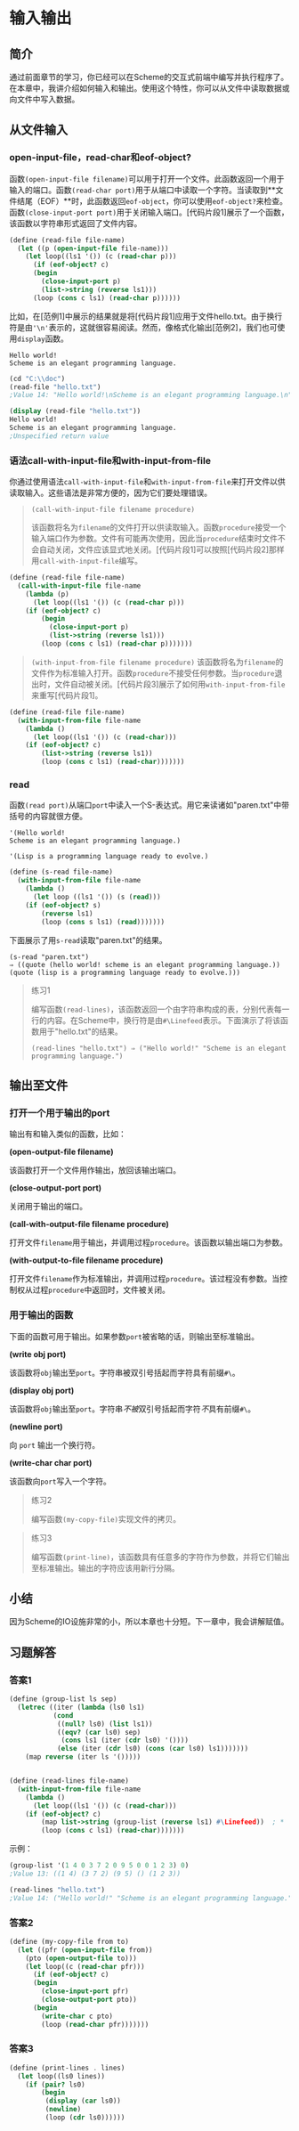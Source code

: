 # 输入输出

## 简介

通过前面章节的学习，你已经可以在Scheme的交互式前端中编写并执行程序了。在本章中，我讲介绍如何输入和输出。使用这个特性，你可以从文件中读取数据或向文件中写入数据。

## 从文件输入

### open-input-file，read-char和eof-object?

函数`(open-input-file filename)`可以用于打开一个文件。此函数返回一个用于输入的端口。函数`(read-char port)`用于从端口中读取一个字符。当读取到**文件结尾（EOF）**时，此函数返回`eof-object`，你可以使用`eof-object?`来检查。函数`(close-input-port port)`用于关闭输入端口。[代码片段1]展示了一个函数，该函数以字符串形式返回了文件内容。

```scheme
(define (read-file file-name)
  (let ((p (open-input-file file-name)))
    (let loop((ls1 '()) (c (read-char p)))
      (if (eof-object? c)
	  (begin
	    (close-input-port p)
	    (list->string (reverse ls1)))
	  (loop (cons c ls1) (read-char p))))))
```

比如，在[范例1]中展示的结果就是将[代码片段1]应用于文件hello.txt。由于换行符是由`'\n'`表示的，这就很容易阅读。然而，像格式化输出[范例2]，我们也可使用`display`函数。

```
Hello world!
Scheme is an elegant programming language.
```

```scheme
(cd "C:\\doc")
(read-file "hello.txt")
;Value 14: "Hello world!\nScheme is an elegant programming language.\n"
```

```scheme
(display (read-file "hello.txt"))
Hello world!
Scheme is an elegant programming language.
;Unspecified return value
```

### 语法call-with-input-file和with-input-from-file

你通过使用语法`call-with-input-file`和`with-input-from-file`来打开文件以供读取输入。这些语法是非常方便的，因为它们要处理错误。

> `(call-with-input-file filename procedure)`
>
> 该函数将名为`filename`的文件打开以供读取输入。函数`procedure`接受一个输入端口作为参数。文件有可能再次使用，因此当`procedure`结束时文件不会自动关闭，文件应该显式地关闭。[代码片段1]可以按照[代码片段2]那样用`call-with-input-file`编写。

```scheme
(define (read-file file-name)
  (call-with-input-file file-name
    (lambda (p)
      (let loop((ls1 '()) (c (read-char p)))
	(if (eof-object? c)
	    (begin
	      (close-input-port p)
	      (list->string (reverse ls1)))
	    (loop (cons c ls1) (read-char p)))))))
```

> `(with-input-from-file filename procedure)`
> 该函数将名为`filename`的文件作为标准输入打开。函数`procedure`不接受任何参数。当`procedure`退出时，文件自动被关闭。[代码片段3]展示了如何用`with-input-from-file`来重写[代码片段1]。

```scheme
(define (read-file file-name)
  (with-input-from-file file-name
    (lambda ()
      (let loop((ls1 '()) (c (read-char)))
	(if (eof-object? c)
	    (list->string (reverse ls1))
	    (loop (cons c ls1) (read-char)))))))
```

### read

函数`(read port)`从端口`port`中读入一个S-表达式。用它来读诸如"paren.txt"中带括号的内容就很方便。

```
'(Hello world!
Scheme is an elegant programming language.)

'(Lisp is a programming language ready to evolve.)
```

```scheme
(define (s-read file-name)
  (with-input-from-file file-name
    (lambda ()
      (let loop ((ls1 '()) (s (read)))
	(if (eof-object? s)
	    (reverse ls1)
	    (loop (cons s ls1) (read)))))))
```

下面展示了用`s-read`读取"paren.txt"的结果。

```
(s-read "paren.txt")
⇒ ((quote (hello world! scheme is an elegant programming language.))
(quote (lisp is a programming language ready to evolve.)))
```

> 练习1
> 
> 编写函数`(read-lines)`，该函数返回一个由字符串构成的表，分别代表每一行的内容。在Scheme中，换行符是由`#\Linefeed`表示。下面演示了将该函数用于"hello.txt"的结果。
>  
> `(read-lines "hello.txt") ⇒ ("Hello world!" "Scheme is an elegant programming language.")`

## 输出至文件

### 打开一个用于输出的port

输出有和输入类似的函数，比如：

**(open-output-file filename)**

该函数打开一个文件用作输出，放回该输出端口。

**(close-output-port port)**

关闭用于输出的端口。

**(call-with-output-file filename procedure)**

打开文件`filename`用于输出，并调用过程`procedure`。该函数以输出端口为参数。

**(with-output-to-file filename procedure)**

打开文件`filename`作为标准输出，并调用过程`procedure`。该过程没有参数。当控制权从过程`procedure`中返回时，文件被关闭。

### 用于输出的函数

下面的函数可用于输出。如果参数`port`被省略的话，则输出至标准输出。

**(write obj port)**

该函数将`obj`输出至`port`。字符串被双引号括起而字符具有前缀`#\`。

**(display obj port)**

该函数将`obj`输出至`port`。字符串*不被*双引号括起而字符*不*具有前缀`#\`。

**(newline port)**

向 `port` 输出一个换行符。

**(write-char char port)**

该函数向<code>port</code>写入一个字符。

> 练习2
> 
> 编写函数`(my-copy-file)`实现文件的拷贝。

> 练习3
>
> 编写函数`(print-line)`，该函数具有任意多的字符作为参数，并将它们输出至标准输出。输出的字符应该用新行分隔。

## 小结

因为Scheme的IO设施非常的小，所以本章也十分短。下一章中，我会讲解赋值。

## 习题解答

### 答案1

```scheme
(define (group-list ls sep)
  (letrec ((iter (lambda (ls0 ls1)
		   (cond
		    ((null? ls0) (list ls1))
		    ((eqv? (car ls0) sep) 
		     (cons ls1 (iter (cdr ls0) '())))
		    (else (iter (cdr ls0) (cons (car ls0) ls1)))))))
    (map reverse (iter ls '()))))


(define (read-lines file-name)
  (with-input-from-file file-name
    (lambda ()
      (let loop((ls1 '()) (c (read-char)))
	(if (eof-object? c)
	    (map list->string (group-list (reverse ls1) #\Linefeed))  ; *
	    (loop (cons c ls1) (read-char)))))))
```

示例：

```scheme
(group-list '(1 4 0 3 7 2 0 9 5 0 0 1 2 3) 0)
;Value 13: ((1 4) (3 7 2) (9 5) () (1 2 3))

(read-lines "hello.txt")
;Value 14: ("Hello world!" "Scheme is an elegant programming language." "")
```

### 答案2

```scheme
(define (my-copy-file from to)
  (let ((pfr (open-input-file from))
	(pto (open-output-file to)))
    (let loop((c (read-char pfr)))
      (if (eof-object? c)
	  (begin
	    (close-input-port pfr)
	    (close-output-port pto))
	  (begin
	    (write-char c pto)
	    (loop (read-char pfr)))))))
```

### 答案3

```scheme
(define (print-lines . lines)
  (let loop((ls0 lines))
    (if (pair? ls0)
        (begin
         (display (car ls0))
         (newline)
         (loop (cdr ls0))))))
```
